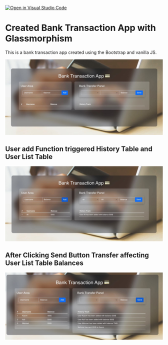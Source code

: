 [![Open in Visual Studio Code](https://classroom.github.com/assets/open-in-vscode-f059dc9a6f8d3a56e377f745f24479a46679e63a5d9fe6f495e02850cd0d8118.svg)](https://classroom.github.com/online_ide?assignment_repo_id=7001730&assignment_repo_type=AssignmentRepo)

<h1>Created Bank Transaction App with Glassmorphism</h1>
<p>This is a bank transaction app created using the Bootstrap and vanilla JS.</p>

![APP IMAGE](/assets/bank_app.jpg "App Image")

<h2>User add Function triggered History Table and User List Table</h2>

![APP IMAGE](/assets/user_added.jpg "App Image")

<h2>After Clicking Send Button Transfer affecting User List Table Balances </h2>

![APP IMAGE](/assets/user_transfer.jpg "App Image")

